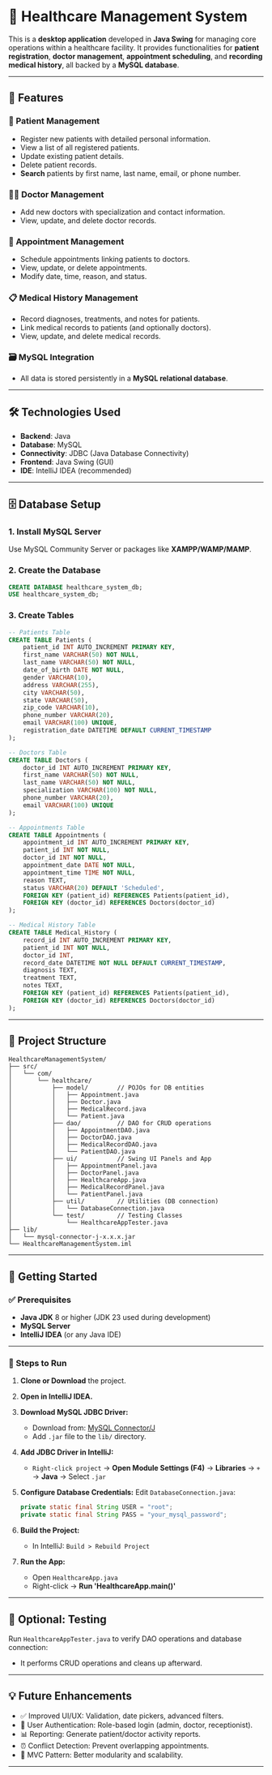 # 🏥 Healthcare Management System

This is a **desktop application** developed in **Java Swing** for managing core operations within a healthcare facility. It provides functionalities for **patient registration**, **doctor management**, **appointment scheduling**, and **recording medical history**, all backed by a **MySQL database**.

---

## 🌟 Features

### 🧍 Patient Management
- Register new patients with detailed personal information.
- View a list of all registered patients.
- Update existing patient details.
- Delete patient records.
- **Search** patients by first name, last name, email, or phone number.

### 👨‍⚕️ Doctor Management
- Add new doctors with specialization and contact information.
- View, update, and delete doctor records.

### 📅 Appointment Management
- Schedule appointments linking patients to doctors.
- View, update, or delete appointments.
- Modify date, time, reason, and status.

### 📋 Medical History Management
- Record diagnoses, treatments, and notes for patients.
- Link medical records to patients (and optionally doctors).
- View, update, and delete medical records.

### 🗃️ MySQL Integration
- All data is stored persistently in a **MySQL relational database**.

---

## 🛠️ Technologies Used

- **Backend**: Java  
- **Database**: MySQL  
- **Connectivity**: JDBC (Java Database Connectivity)  
- **Frontend**: Java Swing (GUI)  
- **IDE**: IntelliJ IDEA (recommended)

---

## 🗄️ Database Setup

### 1. Install MySQL Server
Use MySQL Community Server or packages like **XAMPP/WAMP/MAMP**.

### 2. Create the Database

```sql
CREATE DATABASE healthcare_system_db;
USE healthcare_system_db;
```

### 3. Create Tables

```sql
-- Patients Table
CREATE TABLE Patients (
    patient_id INT AUTO_INCREMENT PRIMARY KEY,
    first_name VARCHAR(50) NOT NULL,
    last_name VARCHAR(50) NOT NULL,
    date_of_birth DATE NOT NULL,
    gender VARCHAR(10),
    address VARCHAR(255),
    city VARCHAR(50),
    state VARCHAR(50),
    zip_code VARCHAR(10),
    phone_number VARCHAR(20),
    email VARCHAR(100) UNIQUE,
    registration_date DATETIME DEFAULT CURRENT_TIMESTAMP
);

-- Doctors Table
CREATE TABLE Doctors (
    doctor_id INT AUTO_INCREMENT PRIMARY KEY,
    first_name VARCHAR(50) NOT NULL,
    last_name VARCHAR(50) NOT NULL,
    specialization VARCHAR(100) NOT NULL,
    phone_number VARCHAR(20),
    email VARCHAR(100) UNIQUE
);

-- Appointments Table
CREATE TABLE Appointments (
    appointment_id INT AUTO_INCREMENT PRIMARY KEY,
    patient_id INT NOT NULL,
    doctor_id INT NOT NULL,
    appointment_date DATE NOT NULL,
    appointment_time TIME NOT NULL,
    reason TEXT,
    status VARCHAR(20) DEFAULT 'Scheduled',
    FOREIGN KEY (patient_id) REFERENCES Patients(patient_id),
    FOREIGN KEY (doctor_id) REFERENCES Doctors(doctor_id)
);

-- Medical History Table
CREATE TABLE Medical_History (
    record_id INT AUTO_INCREMENT PRIMARY KEY,
    patient_id INT NOT NULL,
    doctor_id INT,
    record_date DATETIME NOT NULL DEFAULT CURRENT_TIMESTAMP,
    diagnosis TEXT,
    treatment TEXT,
    notes TEXT,
    FOREIGN KEY (patient_id) REFERENCES Patients(patient_id),
    FOREIGN KEY (doctor_id) REFERENCES Doctors(doctor_id)
);
```

---

## 📁 Project Structure

```
HealthcareManagementSystem/
├── src/
│   └── com/
│       └── healthcare/
│           ├── model/        // POJOs for DB entities
│           │   ├── Appointment.java
│           │   ├── Doctor.java
│           │   ├── MedicalRecord.java
│           │   └── Patient.java
│           ├── dao/          // DAO for CRUD operations
│           │   ├── AppointmentDAO.java
│           │   ├── DoctorDAO.java
│           │   ├── MedicalRecordDAO.java
│           │   └── PatientDAO.java
│           ├── ui/           // Swing UI Panels and App
│           │   ├── AppointmentPanel.java
│           │   ├── DoctorPanel.java
│           │   ├── HealthcareApp.java
│           │   ├── MedicalRecordPanel.java
│           │   └── PatientPanel.java
│           ├── util/         // Utilities (DB connection)
│           │   └── DatabaseConnection.java
│           └── test/         // Testing Classes
│               └── HealthcareAppTester.java
├── lib/
│   └── mysql-connector-j-x.x.x.jar
└── HealthcareManagementSystem.iml
```

---

## 🚀 Getting Started

### ✅ Prerequisites
- **Java JDK** 8 or higher (JDK 23 used during development)
- **MySQL Server**
- **IntelliJ IDEA** (or any Java IDE)

---

### 🧰 Steps to Run

1. **Clone or Download** the project.

2. **Open in IntelliJ IDEA.**

3. **Download MySQL JDBC Driver:**
   - Download from: [MySQL Connector/J](https://dev.mysql.com/downloads/connector/j/)
   - Add `.jar` file to the `lib/` directory.

4. **Add JDBC Driver in IntelliJ:**
   - `Right-click project` → **Open Module Settings (F4)** → **Libraries** → `+` → **Java** → Select `.jar`

5. **Configure Database Credentials:**
   Edit `DatabaseConnection.java`:
   ```java
   private static final String USER = "root";
   private static final String PASS = "your_mysql_password";
   ```

6. **Build the Project:**
   - In IntelliJ: `Build > Rebuild Project`

7. **Run the App:**
   - Open `HealthcareApp.java`
   - Right-click → **Run 'HealthcareApp.main()'**

---

## 🧪 Optional: Testing

Run `HealthcareAppTester.java` to verify DAO operations and database connection:
- It performs CRUD operations and cleans up afterward.

---

## 💡 Future Enhancements

- ✅ Improved UI/UX: Validation, date pickers, advanced filters.
- 🔐 User Authentication: Role-based login (admin, doctor, receptionist).
- 📊 Reporting: Generate patient/doctor activity reports.
- ⏰ Conflict Detection: Prevent overlapping appointments.
- 🧱 MVC Pattern: Better modularity and scalability.

---
